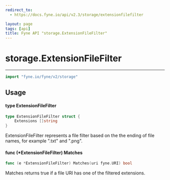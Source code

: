 ```yaml
---
redirect_to:
  - https://docs.fyne.io/api/v2.3/storage/extensionfilefilter

layout: page
tags: [api]
title: Fyne API "storage.ExtensionFileFilter"
---
```



# storage.ExtensionFileFilter
---
```go
import "fyne.io/fyne/v2/storage"
```

## Usage

#### type ExtensionFileFilter

```go
type ExtensionFileFilter struct {
	Extensions []string
}
```

ExtensionFileFilter represents a file filter based on the the ending of file names, for example ".txt" and ".png".

#### func (*ExtensionFileFilter) Matches

```go
func (e *ExtensionFileFilter) Matches(uri fyne.URI) bool
```
Matches returns true if a file URI has one of the filtered extensions.
